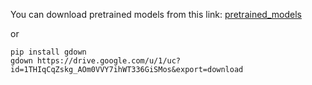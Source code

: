 You can download pretrained models from this link: [pretrained_models](https://drive.google.com/file/d/1THIqCqZskg_AOm0VVY7ihWT336GiSMos/view?usp=sharing)

or

```
pip install gdown
gdown https://drive.google.com/u/1/uc?id=1THIqCqZskg_AOm0VVY7ihWT336GiSMos&export=download
```
